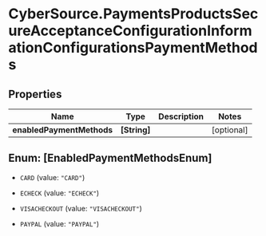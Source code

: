 # CyberSource.PaymentsProductsSecureAcceptanceConfigurationInformationConfigurationsPaymentMethods

## Properties
Name | Type | Description | Notes
------------ | ------------- | ------------- | -------------
**enabledPaymentMethods** | **[String]** |  | [optional] 


<a name="[EnabledPaymentMethodsEnum]"></a>
## Enum: [EnabledPaymentMethodsEnum]


* `CARD` (value: `"CARD"`)

* `ECHECK` (value: `"ECHECK"`)

* `VISACHECKOUT` (value: `"VISACHECKOUT"`)

* `PAYPAL` (value: `"PAYPAL"`)




